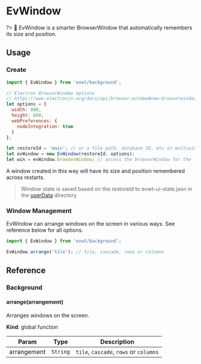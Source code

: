 # EvWindow

?> 🧠 EvWindow is a smarter BrowserWindow that automatically remembers its size and position.

## Usage

### Create

```js
import { EvWindow } from 'evwt/background';

// Electron BrowserWindow options
// https://www.electronjs.org/docs/api/browser-window#new-browserwindowoptions
let options = {
  width: 800,
  height: 600,
  webPreferences: {
    nodeIntegration: true
  }
};

let restoreId = 'main'; // or a file path, database ID, etc in multiwindow apps
let evWindow = new EvWindow(restoreId, options);
let win = evWindow.browserWindow; // access the browserWindow for the full Electron API
```

A window created in this way will have its size and position remembered across restarts.
> Window state is saved based on the restoreId to evwt-ui-state.json in the [userData](https://www.electronjs.org/docs/api/app#appgetpathname) directory


### Window Management

EvWindow can arrange windows on the screen in various ways. See reference below for all options.

```js
import { EvWindow } from 'evwt/background';

EvWindow.arrange('tile'); // tile, cascade, rows or columns
```



## Reference
### Background

<a name="arrange"></a>

#### arrange(arrangement)
Arranges windows on the screen.

**Kind**: global function  

| Param | Type | Description |
| --- | --- | --- |
| arrangement | <code>String</code> | `tile`, `cascade`, `rows` or `columns` |




